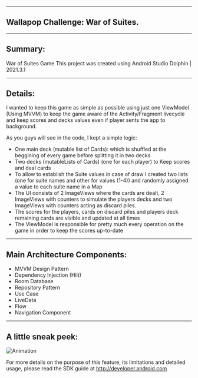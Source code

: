 --------
Wallapop Challenge: War of Suites.
--------

--------
Summary:
--------
War of Suites Game
This project was created using Android Studio Dolphin | 2021.3.1

--------
Details:
--------

I wanted to keep this game as simple as possible using just one ViewModel (Using MVVM) to keep the game aware of the Activity/Fragment livecycle and keep scores and decks values even if player sents the app to background.

As you guys will see in the code, I kept a simple logic:

* One main deck (mutable list of Cards):  which is shuffled at the beggining of every game before splitting it in two decks
* Two decks (mutableLists of Cards) (one for each player) to Keep scores and deal cards
* To allow to establish the Suite values in case of draw I created two lists (one for suite names and other for values (1-4)) and randomly assigned a value to each suite name in a Map
* The UI consists of 2 ImageViews where the cards are dealt, 2 ImageViews with counters to simulate the players decks and two ImageViews with counters acting as discard piles. 
* The scores for the players, cards on discard piles and players deck remaining cards are visible and updated at all times
* The ViewModel is responsible for pretty much every operation on the game in order to keep the scores up-to-date

-------------------
Main Architecture Components:
-------------------

- MVVM Design Pattern
- Dependency Injection (Hilt)
- Room Database
- Repository Pattern
- Use Case
- LiveData
- Flow
- Navigation Component

-------------------
A little sneak peek:
-------------------


![Animation](https://user-images.githubusercontent.com/42120921/192663675-680851cc-f96f-4933-a946-eda9fe86677b.gif)

For more details on the purpose of this feature, its limitations and detailed usage,
please read the SDK guide at
http://developer.android.com
